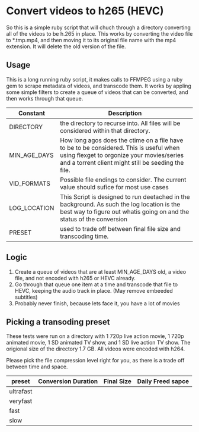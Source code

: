 # Convert videos to h265 (HEVC)

So this is a simple ruby script that will chuch through a directory converting all of the videos to be h.265 in place.  This works by converting the video file to \*.tmp.mp4, and then moving it to its original file name with the mp4 extension.  It will delete the old version of the file.  


## Usage

This is a long running ruby script, it makes calls to FFMPEG using a ruby gem to scrape metadata of videos, and transcode them.  It works by appling some simple filters to create a queue of videos that can be converted, and then works through that queue.  

|Constant| Description|
|--|--|
|DIRECTORY | the directory to recurse into.  All files will be considered within that directory. |
|MIN_AGE_DAYS| How long agos does the ctime on a file have to be to be considered.  This is useful when using flexget to orgonize your movies/series and a torrent client might still be seeding the file.  |
|VID_FORMATS| Possible file endings to consider.  The current value should sufice for most use cases |
|LOG_LOCATION|  This Script is designed to run deetached in the background.  As such the log location is the best way to figure out whatis going on and the status of the conversion|  
| PRESET | used to trade off between final file size and transcoding time.|


## Logic

1. Create a queue of videos that are at least MIN_AGE_DAYS old, a video file, and not encoded with h265 or HEVC already.
2. Go through that queue one item at a time and transcode that file to HEVC, keeping the audio track in place.  (May remove embeeded subtitles)
3. Probably never finish, because lets face it, you have a lot of movies


## Picking a transoding preset

These tests were run on a directory with 1 720p live action movie, 1 720p animated movie, 1 SD animated TV show, and 1 SD live action TV show.  The origional size of the directory 1.7 GB.  All videos were encoded with h264.

Please pick the file compression level right for you, as there is a trade off between time and space.

| preset | Conversion Duration | Final Size | Daily Freed sapce |
|--|--|--|--|
|ultrafast| | | |
|veryfast| | | |
|fast| | | |
|slow| | | |
